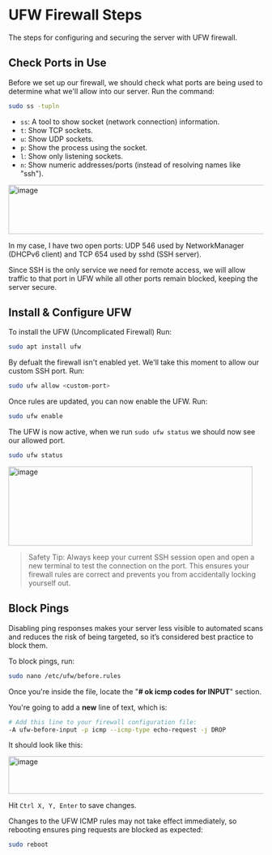 # UFW Firewall Steps
The steps for configuring and securing the server with UFW firewall.

## Check Ports in Use
Before we set up our firewall, we should check what ports are being used to determine what we'll allow into our server. Run the command:
```bash
sudo ss -tupln
```
- `ss`: A tool to show socket (network connection) information.
- `t`: Show TCP sockets.
- `u`: Show UDP sockets.
- `p`: Show the process using the socket.
- `l`: Show only listening sockets.
- `n`: Show numeric addresses/ports (instead of resolving names like "ssh").

<img width="1139" height="97" alt="image" src="https://github.com/user-attachments/assets/356f9152-8077-481c-b887-c60d7cce39dd" />

In my case, I have two open ports: UDP 546 used by NetworkManager (DHCPv6 client) and TCP 654 used by sshd (SSH server).

Since SSH is the only service we need for remote access, we will allow traffic to that port in UFW while all other ports remain blocked, keeping the server secure.
## Install & Configure UFW
To install the UFW (Uncomplicated Firewall) Run:
```bash
sudo apt install ufw
```
By defualt the firewall isn't enabled yet. We'll take this moment to allow our custom SSH port. Run:
```bash
sudo ufw allow <custom-port>
```
Once rules are updated, you can now enable the UFW. Run:
```bash
sudo ufw enable
```
The UFW is now active, when we run `sudo ufw status` we should now see our allowed port.
```bash
sudo ufw status
```
<img width="482" height="156" alt="image" src="https://github.com/user-attachments/assets/e63a1854-f347-491c-89b4-6e1fc5c3d690" />

> Safety Tip: Always keep your current SSH session open and open a new terminal to test the connection on the port. This ensures your firewall rules are correct and prevents you from accidentally locking yourself out.

## Block Pings
Disabling ping responses makes your server less visible to automated scans and reduces the risk of being targeted, so it’s considered best practice to block them.

To block pings, run:
```bash
sudo nano /etc/ufw/before.rules
```
Once you're inside the file, locate the "**# ok icmp codes for INPUT**" section. 

You're going to add a **new** line of text, which is:
```bash
# Add this line to your firewall configuration file:
-A ufw-before-input -p icmp --icmp-type echo-request -j DROP
```

It should look like this:

<img width="517" height="74" alt="image" src="https://github.com/user-attachments/assets/57c54443-f5a2-4ee5-b8fe-aeb30c6377e7" />

Hit `Ctrl X, Y, Enter` to save changes.

Changes to the UFW ICMP rules may not take effect immediately, so rebooting ensures ping requests are blocked as expected:
```bash
sudo reboot
```

